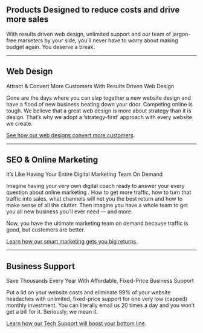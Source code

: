 ## Products Designed to reduce costs and drive more sales

With results driven web design, unlimited support and our team of jargon-free marketers by your side, you’ll never have to worry about making budget again. You deserve a break.

***

## Web Design

Attract & Convert More Customers With Results Driven Web Design

Gone are the days where you can slap together a new website design and have a flood of new business beating down your door. Competing online is tough. We believe that a great web design is more about strategy than it is design. That’s why we adopt a ‘strategy-first’ approach with every website we create.

[See how our web designs convert more customers](https://github.com/dmaillard/David-Maillard/edit/master/README.md).

***

## SEO & Online Marketing

It’s Like Having Your Entire Digital Marketing Team On Demand

Imagine having your very own digital coach ready to answer your every question about online marketing . How to get more traffic, how to turn that traffic into sales, what channels will net you the best return and how to make sense of all the clutter. Then imagine you have a whole team to get you all new business you’ll ever need — and more.

Now, you have the ultimate marketing team on demand because traffic is good, but customers are better.

[Learn how our smart marketing gets you big returns](https://github.com/dmaillard/David-Maillard/edit/master/README.md).

***

## Business Support

Save Thousands Every Year With Affordable, Fixed-Price Business Support

Put a lid on your website costs and eliminate 99% of your website headaches with unlimited, fixed-price support for one very low (capped) monthly investment. You can literally email us 20 times a day and you won’t get a bill for it. Seriously, we mean it.

[Learn how our Tech Support will boost your bottom line](https://github.com/dmaillard/David-Maillard/edit/master/README.md).
